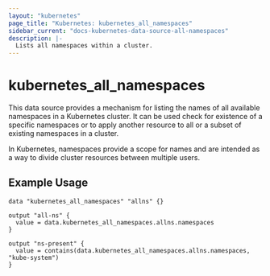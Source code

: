 ```yaml
---
layout: "kubernetes"
page_title: "Kubernetes: kubernetes_all_namespaces"
sidebar_current: "docs-kubernetes-data-source-all-namespaces"
description: |-
  Lists all namespaces within a cluster.
---
```


# kubernetes_all_namespaces

This data source provides a mechanism for listing the names of all available namespaces in a Kubernetes cluster.
It can be used check for existence of a specific namespaces or to apply another resource to all or a subset of existing namespaces in a cluster.

In Kubernetes, namespaces provide a scope for names and are intended as a way to divide cluster resources between multiple users.

## Example Usage

```hcl
data "kubernetes_all_namespaces" "allns" {}

output "all-ns" {
  value = data.kubernetes_all_namespaces.allns.namespaces
}

output "ns-present" {
  value = contains(data.kubernetes_all_namespaces.allns.namespaces, "kube-system")
}

```
